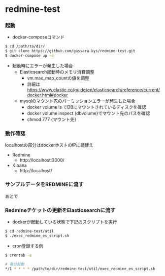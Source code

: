 # redmine-test

### 起動

- docker-composeコマンド

```bash
$ cd /path/to/dir/
$ git clone https://github.com/gassara-kys/redmine-test.git
$ docker-compose up -d
```

- 起動時にエラーが発生した場合
  - Elasticsearch起動時のメモリ消費調整
    - vm.max_map_countの値を調整
    - 詳細は https://www.elastic.co/guide/en/elasticsearch/reference/current/docker.html#docker
  - mysqlのマウント先のパーミッションエラーが発生した場合
    - docker volume ls でDBにマウントされているディスクを確認 
    - docker volume inspect {dbvolume}でマウント先のパスを確認
    - chmod 777 {マウント先}

### 動作確認

localhostの部分はdockerホストのIPに読替え

- Redmine
  - http://localhost:3000/
- Kibana
  - http://localhost/

### サンプルデータをREDMINEに流す

あとで


### Redmineチケットの更新をElasticsearchに流す

- dockerが起動している状態で下記のスクリプトを実行

```bash
$ cd redmine-test/util
$ ./exec_redmine_es_script.sh
```

- cron登録する例

```bash
$ crontab -e

# 毎分起動
*/1 * * * * /path/to/dir/redmine-test/util/exec_redmine_es_script.sh
```


